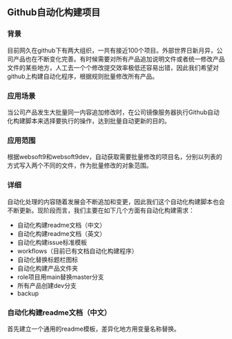 ## Github自动化构建项目

### 背景
目前网久在github下有两大组织，一共有接近100个项目。外部世界日新月异，公司产品也在不断变化完善。有时候需要对所有产品追加说明文件或者统一修改产品文件的某些地方，人工去一个个修改提交效率极低还容易出错，因此我们希望对github上构建自动化程序，根据规则批量修改所有产品。

### 应用场景
当公司产品发生大批量同一内容追加修改时，在公司镜像服务器执行Github自动化构建脚本来选择要执行的操作，达到批量自动更新的目的。

### 应用范围
根据websoft9和websoft9dev，自动获取需要批量修改的项目名，分别以列表的方式写入两个不同的文件，作为批量修改的对象范围。

### 详细
自动化处理的内容随着发展会不断追加和变更，因此我们这个自动化构建脚本也会不断更新。现阶段而言，我们主要在如下几个方面有自动化构建需求：

- 自动化构建readme文档（中文）
- 自动化构建readme文档（英文）
- 自动化构建issue标准模板
- workflows（目前已有文档自动化构建程序）
- 自动化替换标题栏图标
- 自动化构建产品文件夹
- role项目用main替换master分支
- 所有产品创建dev分支
- backup


### 自动化构建readme文档（中文）
首先建立一个通用的readme模板，差异化地方用变量名称替换。
